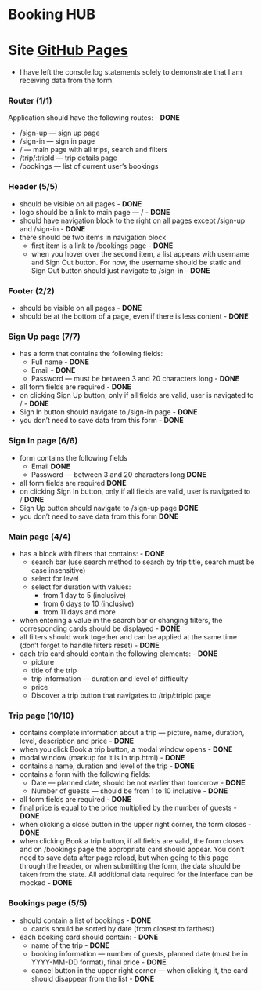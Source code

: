 # Booking HUB

# Site [GitHub Pages](https://thecapncoder.github.io/booking_hub/)

- I have left the console.log statements solely to demonstrate that I am receiving data from the form.

### Router (1/1)

Application should have the following routes: - **DONE**
- /sign-up — sign up page
- /sign-in — sign in page
- / — main page with all trips, search and filters
- /trip/:tripId — trip details page
- /bookings — list of current user’s bookings

### Header (5/5)

- should be visible on all pages - **DONE**
- logo should be a link to main page — / - **DONE**
- should have navigation block to the right on all pages except /sign-up and /sign-in - **DONE**
- there should be two items in navigation block
  - first item is a link to /bookings page - **DONE**
  - when you hover over the second item, a list appears with username and Sign Out button. For now, the username should be static and Sign Out button should just navigate to /sign-in - **DONE**

### Footer (2/2)
- should be visible on all pages - **DONE**
- should be at the bottom of a page, even if there is less content - **DONE**

### Sign Up page (7/7)
- has a form that contains the following fields:
  - Full name - **DONE**
  - Email - **DONE**
  - Password — must be between 3 and 20 characters long - **DONE**
- all form fields are required - **DONE**
- on clicking Sign Up button, only if all fields are valid, user is navigated to / - **DONE**
- Sign In button should navigate to /sign-in page - **DONE**
- you don’t need to save data from this form - **DONE**

### Sign In page (6/6)

- form contains the following fields
  - Email **DONE**
  - Password — between 3 and 20 characters long **DONE**
- all form fields are required **DONE**
- on clicking Sign In button, only if all fields are valid, user is navigated to / **DONE**
- Sign Up button should navigate to /sign-up page **DONE**
- you don’t need to save data from this form **DONE**

### Main page (4/4)

- has a block with filters that contains: - **DONE**
  - search bar (use search method to search by trip title, search must be case insensitive) 
  - select for level
  - select for duration with values:
     - from 1 day to 5 (inclusive)
     - from 6 days to 10 (inclusive)
     - from 11 days and more
- when entering a value in the search bar or changing filters, the corresponding cards should be displayed - **DONE**
- all filters should work together and can be applied at the same time (don’t forget to handle filters reset) - **DONE**
- each trip card should contain the following elements: - **DONE**
  - picture
  - title of the trip
  - trip information — duration and level of difficulty
  - price
  - Discover a trip button that navigates to /trip/:tripId page

### Trip page (10/10)

- contains complete information about a trip — picture, name, duration, level, description and price - **DONE**
- when you click Book a trip button, a modal window opens - **DONE**
- modal window (markup for it is in trip.html) - **DONE**
- contains a name, duration and level of the trip - **DONE**
- contains a form with the following fields:
  - Date — planned date, should be not earlier than tomorrow - **DONE**
  - Number of guests — should be from 1 to 10 inclusive - **DONE**
- all form fields are required - **DONE**
- final price is equal to the price multiplied by the number of guests - **DONE**
- when clicking a close button in the upper right corner, the form closes - **DONE**
- when clicking Book a trip button, if all fields are valid, the form closes and on /bookings page the appropriate card should appear. You don’t need to save data after page reload, but when going to this page through the header, or when submitting the form, the data should be taken from the state. All additional data required for the interface can be mocked - **DONE**

### Bookings page (5/5)

- should contain a list of bookings - **DONE**
  - cards should be sorted by date (from closest to farthest)
- each booking card should contain: - **DONE**
  - name of the trip - **DONE**
  - booking information — number of guests, planned date (must be in YYYY-MM-DD format), final price - **DONE**
  - cancel button in the upper right corner — when clicking it, the card should disappear from the list - **DONE**